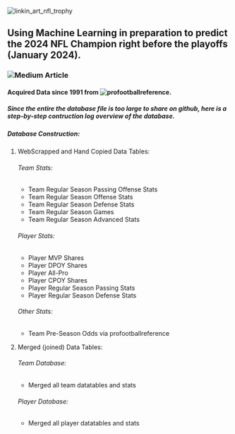 ![linkin_art_nfl_trophy](https://github.com/allenjake440/NFL_Champion/assets/134075534/0657811b-27c3-4064-aef3-ea8c8de335ef)

## Using Machine Learning in preparation to predict the 2024 NFL Champion right before the playoffs (January 2024).

### ![Medium Article](https://allenjake440.medium.com/predicting-the-nfl-champion-with-machine-learning-7c6eede5a4d2)

#### Acquired Data since 1991 from ![profootballreference](https://www.pro-football-reference.com/).
##### Since the entire the database file is too large to share on github, here is a step-by-step contruction log overview of the database.
##### Database Construction:
1. WebScrapped and Hand Copied Data Tables:
   ###### Team Stats:
   - Team Regular Season Passing Offense Stats
   - Team Regular Season Offense Stats
   - Team Regular Season Defense Stats
   - Team Regular Season Games 
   - Team Regular Season Advanced Stats
   ###### Player Stats:
   - Player MVP Shares
   - Player DPOY Shares
   - Player All-Pro
   - Player CPOY Shares
   - Player Regular Season Passing Stats
   - Player Regular Season Defense Stats
   ###### Other Stats:
   - Team Pre-Season Odds via profootballreference
  
2. Merged (joined) Data Tables:
   
   ###### Team Database:
    - Merged all team datatables and stats
      
   ###### Player Database:
    - Merged all player datatables and stats


